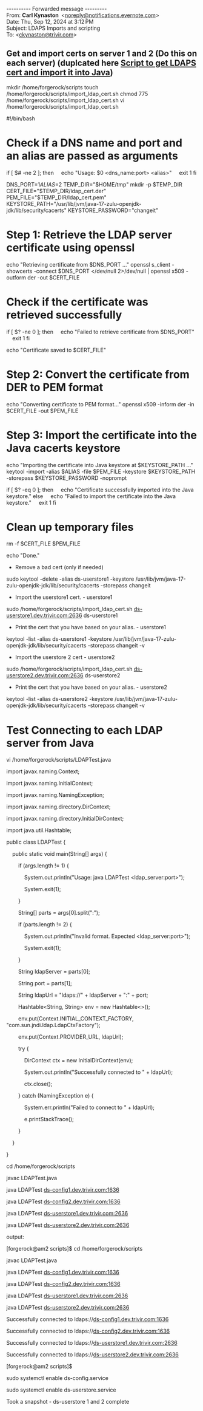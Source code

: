   
---------- Forwarded message ---------  
From: **Carl Kynaston <Evernote>** <[noreply@notifications.evernote.com](mailto:noreply@notifications.evernote.com)>  
Date: Thu, Sep 12, 2024 at 3:12 PM  
Subject: LDAPS Imports and scripting  
To: <[ckynaston@trivir.com](mailto:ckynaston@trivir.com)>  

  
  

## Get and import certs on server 1 and 2 (Do this on each server) (duplcated here [Script to get LDAPS cert and import it into Java](https://t2.mail-svc.evernote.com/f/a/67yels9sM_1raSTooo0Jcg~~/AADd_wA~/RgRoxd5CP0RQaHR0cHM6Ly93d3cuZXZlcm5vdGUuY29tL3NoYXJkL3M2L25sLzg4MjMzMi9hNTQwMjFmMC0yMjFkLTZiNzgtNjcwNi0wYWZhM2IyZWMzZGJXA3NwY0IKZuFCWeNme2BrlFIUY2t5bmFzdG9uQHRyaXZpci5jb21YBAAAAAw~))

mkdir /home/forgerock/scripts
touch /home/forgerock/scripts/import_ldap_cert.sh
chmod 775 /home/forgerock/scripts/import_ldap_cert.sh
vi /home/forgerock/scripts/import_ldap_cert.sh
  

#!/bin/bash
 

# Check if a DNS name and port and an alias are passed as arguments
if [ $# -ne 2 ]; then
    echo "Usage: $0 &lt;dns_name:port> &lt;alias>"
    exit 1
fi

  

DNS_PORT=$1
ALIAS=$2
TEMP_DIR="$HOME/tmp"
mkdir -p $TEMP_DIR
CERT_FILE="$TEMP_DIR/ldap_cert.der"
PEM_FILE="$TEMP_DIR/ldap_cert.pem"
KEYSTORE_PATH="/usr/lib/jvm/java-17-zulu-openjdk-jdk/lib/security/cacerts"
KEYSTORE_PASSWORD="changeit"
  
# Step 1: Retrieve the LDAP server certificate using openssl
echo "Retrieving certificate from $DNS_PORT ..."
openssl s_client -showcerts -connect $DNS_PORT &lt;/dev/null 2>/dev/null | openssl x509 -outform der -out $CERT_FILE
  

# Check if the certificate was retrieved successfully
if [ $? -ne 0 ]; then
    echo "Failed to retrieve certificate from $DNS_PORT"
    exit 1
fi

  

echo "Certificate saved to $CERT_FILE"

# Step 2: Convert the certificate from DER to PEM format
echo "Converting certificate to PEM format..."
openssl x509 -inform der -in $CERT_FILE -out $PEM_FILE
  
# Step 3: Import the certificate into the Java cacerts keystore
echo "Importing the certificate into Java keystore at $KEYSTORE_PATH ..."
keytool -import -alias $ALIAS -file $PEM_FILE -keystore $KEYSTORE_PATH -storepass $KEYSTORE_PASSWORD -noprompt
  
if [ $? -eq 0 ]; then
    echo "Certificate successfully imported into the Java keystore."
else
    echo "Failed to import the certificate into the Java keystore."
    exit 1
fi
 
# Clean up temporary files
rm -f $CERT_FILE $PEM_FILE
  
echo "Done."
  
- Remove a bad cert (only if needed)
   
sudo keytool -delete -alias ds-userstore1 -keystore /usr/lib/jvm/java-17-zulu-openjdk-jdk/lib/security/cacerts -storepass changeit
  
- Import the userstore1 cert. - userstore1
   
sudo /home/forgerock/scripts/import_ldap_cert.sh [ds-userstore1.dev.trivir.com:2636](http://ds-userstore1.dev.trivir.com:2636/) ds-userstore1
  
  
- Print the cert that you have based on your alias. - userstore1
   
keytool -list -alias ds-userstore1 -keystore /usr/lib/jvm/java-17-zulu-openjdk-jdk/lib/security/cacerts -storepass changeit -v



- Import the userstore 2 cert - userstore2
    

sudo /home/forgerock/scripts/import_ldap_cert.sh [ds-userstore2.dev.trivir.com:2636](http://ds-userstore2.dev.trivir.com:2636/) ds-userstore2

- Print the cert that you have based on your alias. - userstore2
    

keytool -list -alias ds-userstore2 -keystore /usr/lib/jvm/java-17-zulu-openjdk-jdk/lib/security/cacerts -storepass changeit -v

  

  

# Test Connecting to each LDAP server from Java

  

vi /home/forgerock/scripts/LDAPTest.java

  

import javax.naming.Context;

import javax.naming.InitialContext;

import javax.naming.NamingException;

import javax.naming.directory.DirContext;

import javax.naming.directory.InitialDirContext;

import java.util.Hashtable;

  

public class LDAPTest {

    public static void main(String[] args) {

        if (args.length != 1) {

            System.out.println("Usage: java LDAPTest &lt;ldap_server:port>");

            System.exit(1);

        }

  

        String[] parts = args[0].split(":");

        if (parts.length != 2) {

            System.out.println("Invalid format. Expected &lt;ldap_server:port>");

            System.exit(1);

        }

  

        String ldapServer = parts[0];

        String port = parts[1];

        String ldapUrl = "ldaps://" + ldapServer + ":" + port;

  

        Hashtable&lt;String, String> env = new Hashtable&lt;>();

        env.put(Context.INITIAL_CONTEXT_FACTORY, "com.sun.jndi.ldap.LdapCtxFactory");

        env.put(Context.PROVIDER_URL, ldapUrl);

  

        try {

            DirContext ctx = new InitialDirContext(env);

            System.out.println("Successfully connected to " + ldapUrl);

            ctx.close();

        } catch (NamingException e) {

            System.err.println("Failed to connect to " + ldapUrl);

            e.printStackTrace();

        }

    }

}

  

  

cd /home/forgerock/scripts

javac LDAPTest.java

java LDAPTest [ds-config1.dev.trivir.com:1636](http://ds-config1.dev.trivir.com:1636/)

java LDAPTest [ds-config2.dev.trivir.com:1636](http://ds-config2.dev.trivir.com:1636/)

java LDAPTest [ds-userstore1.dev.trivir.com:2636](http://ds-userstore1.dev.trivir.com:2636/)

java LDAPTest [ds-userstore2.dev.trivir.com:2636](http://ds-userstore2.dev.trivir.com:2636/)

  

output:

[forgerock@am2 scripts]$ cd /home/forgerock/scripts

javac LDAPTest.java

java LDAPTest [ds-config1.dev.trivir.com:1636](http://ds-config1.dev.trivir.com:1636/)

java LDAPTest [ds-config2.dev.trivir.com:1636](http://ds-config2.dev.trivir.com:1636/)

java LDAPTest [ds-userstore1.dev.trivir.com:2636](http://ds-userstore1.dev.trivir.com:2636/)

java LDAPTest [ds-userstore2.dev.trivir.com:2636](http://ds-userstore2.dev.trivir.com:2636/)

Successfully connected to ldaps://[ds-config1.dev.trivir.com:1636](http://ds-config1.dev.trivir.com:1636/)

Successfully connected to ldaps://[ds-config2.dev.trivir.com:1636](http://ds-config2.dev.trivir.com:1636/)

Successfully connected to ldaps://[ds-userstore1.dev.trivir.com:2636](http://ds-userstore1.dev.trivir.com:2636/)

Successfully connected to ldaps://[ds-userstore2.dev.trivir.com:2636](http://ds-userstore2.dev.trivir.com:2636/)

[forgerock@am2 scripts]$

  

sudo systemctl enable ds-config.service

sudo systemctl enable ds-userstore.service

  

  

Took a snapshot - ds-userstore 1 and 2 complete
